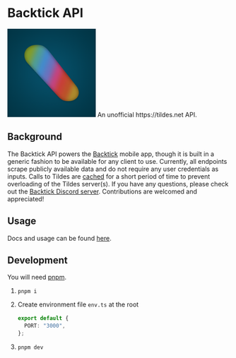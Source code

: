 # Backtick API

<img src="https://github.com/asnewman/backtickapi/blob/main/backtickAPI.png?raw=true" alt="backtick logo" width="200"/>
An unofficial https://tildes.net API.

## Background
The Backtick API powers the [Backtick](https://tildes.net/~tildes/15xb/looking_for_beta_testers_for_my_tildes_net_ios_app) mobile app, though it is built in a generic fashion to be available for any client to use. Currently, all endpoints scrape publicly available data and do not require any user credentials as inputs. Calls to Tildes are [cached](https://github.com/asnewman/backtickapi/blob/718e938ea50b172f7db3d2830ba856583e29a668/src/http.ts#L13) for a short period of time to prevent overloading of the Tildes server(s). If you have any questions, please check out the [Backtick Discord server](https://discord.gg/uKzFN9HRV). Contributions are welcomed and appreciated!

## Usage

Docs and usage can be found [here](https://rapidapi.com/asnewman/api/backtick-api).

## Development

You will need [pnpm](https://pnpm.io/installation).

1. `pnpm i`
2. Create environment file `env.ts` at the root

    ```ts
    export default {
      PORT: "3000",
    };
    ```
3. `pnpm dev`
